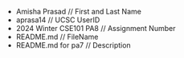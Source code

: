 
* Amisha Prasad // First and Last Name
* aprasa14 // UCSC UserID
* 2024 Winter CSE101 PA8 // Assignment Number
* README.md // FileName
* README.md for pa7 // Description


